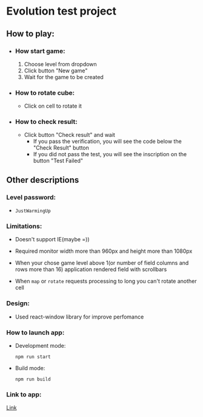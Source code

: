 # Evolution test project

## How to play:

- ### How start game:
  1. Choose level from dropdown
  2. Click button "New game"
  3. Wait for the game to be created
  
- ### How to rotate cube:
  - Click on cell to rotate it

- ### How to check result:
  - Click button "Check result" and wait
    * If you pass the verification, you will see the code below the "Check Result" button
    * If you did not pass the test, you will see the inscription on the button "Test Failed"


## Other descriptions

### Level password:

- `JustWarmingUp`

### Limitations:
- Doesn't support IE(maybe =))

- Required monitor width more than 960px and height more than 1080px

- When your chose game level above 1(or number of field columns and rows more than 16) application rendered field with scrollbars

- When `map` or `rotate` requests processing to long you can't rotate another cell

### Design:
- Used react-window library for improve perfomance

### How to launch app:

- Development mode:

  `npm run start`

- Build mode:

  `npm run build`

### Link to app:

[Link](https://playful-chaja-cd990a.netlify.app/)
